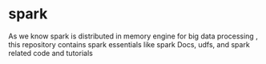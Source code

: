 # spark
As we know spark is distributed in memory engine for big data processing , this repository contains spark essentials like spark Docs, udfs, and spark related code and tutorials
